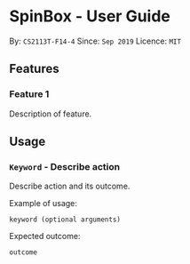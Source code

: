 # SpinBox - User Guide

By: `CS2113T-F14-4`      Since: `Sep 2019`      Licence: `MIT`

## Features 

### Feature 1 
Description of feature.

## Usage

### `Keyword` - Describe action

Describe action and its outcome.

Example of usage: 

`keyword (optional arguments)`

Expected outcome:

`outcome`
